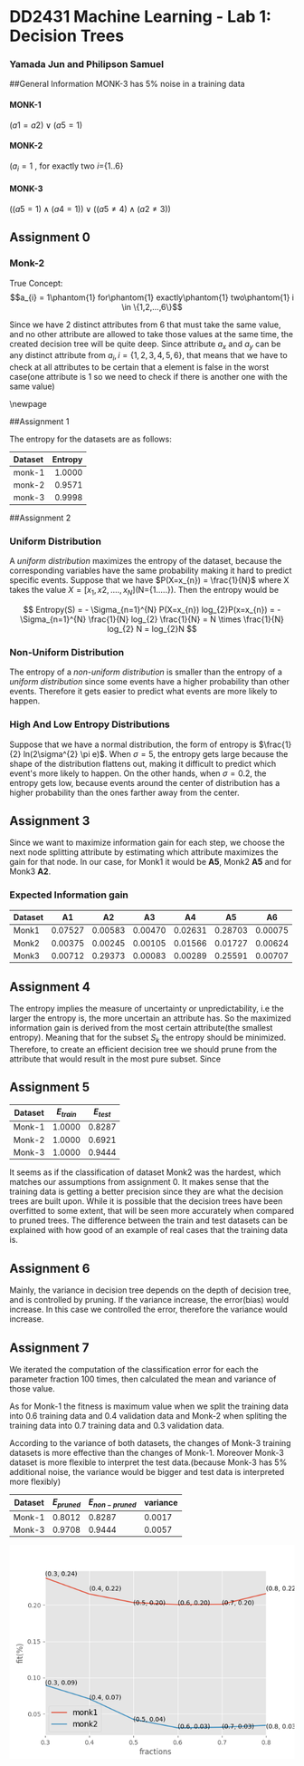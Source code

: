 # DD2431 Machine Learning - Lab 1: Decision Trees

### Yamada Jun and Philipson Samuel

##General Information
MONK-3 has 5% noise in a training data

#### MONK-1

$(a1 = a2) \vee (a5 = 1)$

#### MONK-2

$(a_{i}=1$ , for exactly two $i=${$1..6$}

#### MONK-3

$((a5=1) \wedge (a4=1))\vee((a5 \neq 4) \wedge (a2 \neq 3))$

## Assignment 0

### Monk-2
True Concept:
$$a_{i} = 1\phantom{1} for\phantom{1} exactly\phantom{1} two\phantom{1} i \in \{1,2,...,6\}$$

Since we have 2 distinct attributes from 6 that must take the same value, and no other attribute are allowed to take those values at the same time, the created decision tree will be quite deep. Since attribute $a_{x}$ and $a_{y}$ can be any distinct attribute from $a_{i},i=\{1,2,3,4,5,6\}$, that means that we have to check at all attributes to be certain that a element is false in the worst case(one attribute is 1 so we need to check if there is another one with the same value)

\newpage

##Assignment 1

The entropy for the datasets are as follows:

| Dataset | Entropy |
|:--------|--------:|
|monk-1   | 1.0000  |
|monk-2   | 0.9571  |
|monk-3   | 0.9998  |

##Assignment 2

### Uniform Distribution

A _uniform distribution_ maximizes the entropy of the dataset, because the corresponding variables have the same probability making it hard to predict specific events.
Suppose that we have $P(X=x_{n}) = \frac{1}{N}$ where X takes the value  $X=[x_{1}, x{2},....,x_{N}]$(N={1.....}).
Then the entropy would be

$$
Entropy(S) = - \Sigma_{n=1}^{N} P(X=x_{n}) log_{2}P(x=x_{n}) = - \Sigma_{n=1}^{N} \frac{1}{N} log_{2} \frac{1}{N} = N \times \frac{1}{N} log_{2} N = log_{2}N
$$

### Non-Uniform Distribution
The entropy of a _non-uniform distribution_ is smaller than the entropy of a _uniform distribution_ since some events have a higher probability than other events. Therefore it gets easier to predict what events are more likely to happen.

### High And Low Entropy Distributions
Suppose that we have a normal distribution, the form of entropy is $\frac{1}{2} ln(2\sigma^{2} \pi e)$. When $\sigma = 5$, the entropy gets large because the shape of the distribution flattens out, making it difficult to predict which event's more likely to happen.
On the other hands, when $\sigma = 0.2$, the entropy gets low, because events around the center of distribution has a higher probability than the ones farther away from the center.

## Assignment 3

Since we want to maximize information gain for each step, we choose the next node splitting attribute by estimating which attribute maximizes the gain for that node.
In our case, for Monk1 it would be __A5__, Monk2 __A5__ and for Monk3 __A2__.

### Expected Information gain
|Dataset|A1|A2|A3|A4|A5|A6|
|-|-|-|-|-|-|-|
|Monk1|0.07527|0.00583|0.00470|0.02631|0.28703|0.00075|
|Monk2|0.00375|0.00245|0.00105|0.01566|0.01727|0.00624|
|Monk3|0.00712|0.29373|0.00083|0.00289|0.25591|0.00707|

## Assignment 4
The entropy implies the measure of uncertainty or unpredictability, i.e the larger the entropy is, the more uncertain an attribute has. So the maximized information gain is derived from the most certain attribute(the smallest entropy). Meaning that for the subset $S_{k}$ the entropy should be minimized.
Therefore, to create an efficient decision tree we should prune from the attribute that would result in the most pure subset. Since

## Assignment 5
|Dataset|$E_{train}$|$E_{test}$|
|-|-|-|
|Monk-1| 1.0000| 0.8287|
|Monk-2| 1.0000| 0.6921|
|Monk-3| 1.0000| 0.9444|

It seems as if the classification of dataset Monk2 was the hardest, which matches our assumptions from assignment 0. It makes sense that the training data is getting a better precision since they are what the decision trees are built upon. While it is possible that the decision trees have been overfitted to some extent, that will be seen more accurately when compared to pruned trees. The difference between the train and test datasets can be explained with how good of an example of real cases that the training data is.

## Assignment 6
Mainly, the variance in decision tree depends on the depth of decision tree, and is controlled by pruning. If the variance increase, the error(bias) would increase. In this case we controlled the error, therefore the variance would increase.


## Assignment 7

We iterated the computation of the classification error for each the parameter fraction 100 times, then calculated the mean and variance of those value. 

As for Monk-1 the fitness is maximum value when we split the training data into 0.6 training data and 0.4 validation data and Monk-2 when spliting the training data into 0.7 training data and 0.3 validation data.

According to the variance of both datasets, the changes of Monk-3 training datasets is more effective than the changes of Monk-1. Moreover Monk-3 dataset is more flexible to interpret the test data.(because Monk-3 has 5% additional noise, the variance would be bigger and test data is interpreted more flexibly)

|Dataset|$E_{pruned}$|$E_{non-pruned}$|variance|
|-|-|-|-|
|Monk-1| 0.8012| 0.8287|0.0017|
|Monk-3| 0.9708| 0.9444|0.0057|

![The classification error for each fraction](../plots/assignment7.png)

